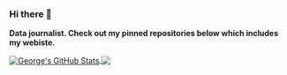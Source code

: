 ### Hi there 👋
<!--
**GWilloughby99/GWilloughby99** is a ✨ _special_ ✨ repository because its `README.md` (this file) appears on your GitHub profile.
-->

**Data journalist. Check out my pinned repositories below which includes my webiste.**

<!-- [![George's github stats](https://github-readme-stats.vercel.app/api?username=GWilloughby99&count_private=true&show_icons=true&theme=radical&hide_rank=false)](https://github.com/GWilloughby99/github-readme-stats) -->


<a href="https://github.com/GWilloughby99/GWilloughby99">
  <img align="center" src="https://github-readme-stats.vercel.app/api?username=GWilloughby99&show_icons=true&line_height=27&count_private=true&title_color=ffffff&text_color=c9cacc&icon_color=2bbc8a&bg_color=1d1f21" alt="George's GitHub Stats" />
</a>
<a href="https://github.com/GWilloughby99/GWilloughby99">
  <img align="center" src="https://github-readme-stats.vercel.app/api/top-langs/?username=GWilloughby99&hide=java,html,tex&title_color=ffffff&text_color=c9cacc&icon_color=2bbc8a&bg_color=1d1f21" />
</a>

